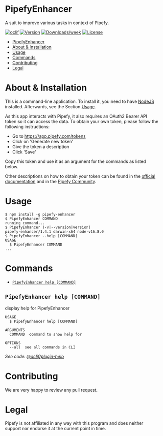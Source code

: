 # PipefyEnhancer

A suit to improve various tasks in context of Pipefy.

[![oclif](https://img.shields.io/badge/cli-oclif-brightgreen.svg)](https://oclif.io)
[![Version](https://img.shields.io/npm/v/pipefy-enhancer.svg)](https://npmjs.org/package/pipefy-enhancer)
[![Downloads/week](https://img.shields.io/npm/dw/pipefy-enhancer.svg)](https://npmjs.org/package/pipefy-enhancer)
[![License](https://img.shields.io/npm/l/pipefy-enhancer.svg)](https://github.com/GenieTim/pipefy-enhancer/blob/master/package.json)

<!-- toc -->
* [PipefyEnhancer](#pipefyenhancer)
* [About & Installation](#about--installation)
* [Usage](#usage)
* [Commands](#commands)
* [Contributing](#contributing)
* [Legal](#legal)
<!-- tocstop -->

# About & Installation

This is a command-line application.
To install it, you need to have [NodeJS](https://nodejs.org/en/) installed.
Afterwards, see the Section [Usage](#usage).

As this app interacts with Pipefy, it also requires an OAuth2 Bearer API token so it can access the data.
To obtain your own token, please follow the following instructions:

- Go to https://app.pipefy.com/tokens
- Click on 'Generate new token'
- Give the token a description
- Click 'Save'

Copy this token and use it as an argument for the commands as listed below.

Other descriptions on how to obtain your token can be found in the [official documentation](https://developers.pipefy.com/reference) and in the [Pipefy Community](https://community.pipefy.com/api-76/introduction-what-is-graphql-889).

# Usage

<!-- usage -->
```sh-session
$ npm install -g pipefy-enhancer
$ PipefyEnhancer COMMAND
running command...
$ PipefyEnhancer (-v|--version|version)
pipefy-enhancer/1.4.1 darwin-x64 node-v16.8.0
$ PipefyEnhancer --help [COMMAND]
USAGE
  $ PipefyEnhancer COMMAND
...
```
<!-- usagestop -->

# Commands

<!-- commands -->
* [`PipefyEnhancer help [COMMAND]`](#pipefyenhancer-help-command)

## `PipefyEnhancer help [COMMAND]`

display help for PipefyEnhancer

```
USAGE
  $ PipefyEnhancer help [COMMAND]

ARGUMENTS
  COMMAND  command to show help for

OPTIONS
  --all  see all commands in CLI
```

_See code: [@oclif/plugin-help](https://github.com/oclif/plugin-help/blob/v3.2.2/src/commands/help.ts)_
<!-- commandsstop -->

# Contributing

We are very happy to review any pull request.

# Legal

Pipefy is not affiliated in any way with this program and does neither support nor endorse it at the current point in time.
